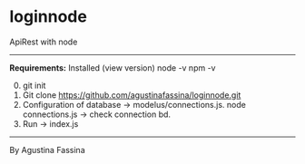 # loginnode
ApiRest with node
<hr>
<b>Requirements:</b>
  Installed (view version)
    node -v
    npm -v

0. git init
1. Git clone https://github.com/agustinafassina/loginnode.git
2. Configuration of database -> modelus/connections.js.
    node connections.js -> check connection bd.
3. Run -> index.js


<hr>
By Agustina Fassina
